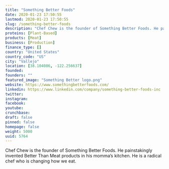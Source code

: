 ```yaml
---
title: "Something Better Foods"
date: 2020-01-23 17:50:55
lastmod: 2020-01-23 17:50:55
slug: /something-better-foods
description: "Chef Chew is the founder of Something Better Foods. He painstakingly invented Better Than Meat products in his momma’s kitchen. He is a radical chef who is changing how we eat."
proteins: [Plant-Based]
products: [Meat]
business: [Production]
finance_type: []
country: "United States"
country_code: "US"
city: "Vallejo"
location: [38.104086, -122.256637]
founded: 
founders: ""
featured_image: "Something Better logo.png"
website: https://www.somethingbetterfoods.com/
linkedin: https://www.linkedin.com/company/something-better-foods-inc
twitter: 
instagram: 
facebook: 
youtube: 
crunchbase: 
draft: false
pinned: false
homepage: false
weight: 5000
uuid: 5764
---
```

Chef Chew is the founder of Something Better Foods. He painstakingly invented Better Than Meat products in his momma’s kitchen. He is a radical chef who is changing how we eat.
